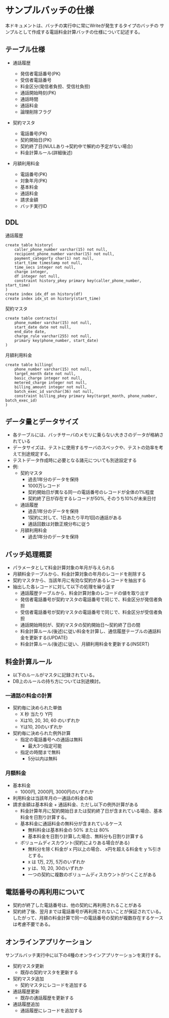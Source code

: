 # サンプルバッチの仕様

本ドキュメントは、バッチの実行中に常にWriteが発生するタイプのバッチの
サンプルとして作成する電話料金計算バッチの仕様について記述する。

## テーブル仕様

* 通話履歴
  - 発信者電話番号(PK)
  - 受信者電話番号
  - 料金区分(発信者負担、受信社負担)
  - 通話開始時刻(PK)
  - 通話時間
  - 通話料金
  - 論理削除フラグ

* 契約マスタ
  - 電話番号(PK)
  - 契約開始日(PK)
  - 契約終了日(NULLあり->契約中で解約の予定がない場合)
  - 料金計算ルール(詳細後述)

* 月額利用料金
  - 電話番号(PK)
  - 対象年月(PK)
  - 基本料金
  - 通話料金
  - 請求金額
  - バッチ実行ID

## DDL

通話履歴
```
create table history(
    caller_phone_number varchar(15) not null,
    recipient_phone_number varchar(15) not null,
    payment_categorty char(1) not null,
    start_time timestamp not null,
    time_secs integer not null,
    charge integer,
    df integer not null,
    constraint history_pkey primary key(caller_phone_number, start_time)
)
create index idx_df on history(df)
create index idx_st on history(start_time)
```

契約マスタ
```
create table contracts(
    phone_number varchar(15) not null,
    start_date date not null,
    end_date date,
    charge_rule varchar(255) not null,
    primary key(phone_number, start_date)
)
```

月額利用料金
```
create table billing(
    phone_number varchar(15) not null,
    target_month date not null,
    basic_charge integer not null,
    metered_charge integer not null,
    billing_amount integer not null,
    batch_exec_id varchar(36) not null,
    constraint billing_pkey primary key(target_month, phone_number, batch_exec_id)
)
```


## データ量とデータサイズ

* 各テーブルには、バッチサーバのメモリに乗らない大きさのデータが格納されている
* データサイズは、テストに使用するサーバのスペックや、テストの効率を考えて別途規定する。
* テストデータ作成時に必要となる諸元についても別途設定する
* 例:
  - 契約マスタ
    * 過去1年分のデータを保持
    * 1000万レコード
    * 契約開始日が異なる同一の電話番号のレコードが全体の1%程度
    * 契約終了日が存在するレコードが50%, そのうち10%が未来日付
  - 通話履歴
    * 過去1年分のデータを保持
    * 1契約に対して、1日あたり平均1回の通話がある
    * 通話回数は対数正規分布に従う
  - 月額利用料金
    * 過去1年分のデータを保持


## バッチ処理概要

* パラメータとして料金計算対象の年月が与えられる
* 月額料金テーブルから、料金計算対象の年月のレコードを削除する
* 契約マスタから、当該年月に有効な契約があるレコードを抽出する
* 抽出した各レコードに対して以下の処理を繰り返す
  - 通話履歴テーブルから、料金計算対象のレコードの値を取り出す
   * 発信者電話番号が契約マスタの電話番号で同じで、料金区分が発信者負担
   * 受信者電話番号が契約マスタの電話番号で同じで、料金区分が受信者負担
   * 通話開始時刻が、契約マスタの契約開始日～契約終了日の間
  - 料金計算ルール(後述)に従い料金を計算し、通信履歴テーブルの通話料金を更新する(UPDATE)
  - 料金計算ルール(後述)に従い、月額利用料金を更新する(INSERT)


## 料金計算ルール

* 以下のルールがマスタに記録されている。
* DB上のルールの持ち方については別途検討。

### 一通話の料金の計算

* 契約毎に決められた単価 
  - X 秒 当たり Y円
  - Xは10, 20, 30, 60 のいずれか
  - Yは10, 20のいずれか
* 契約毎に決められた例外計算
  - 指定の電話番号への通話は無料
    * 最大3つ指定可能
  - 指定の時間まで無料
    * 5分以内は無料

### 月額料金

* 基本料金
  - 1000円, 2000円, 3000円のいずれか
* 利用料金は当該年月の一通話の料金の和
* 請求金額は基本料金 + 通話料金、ただし以下の例外計算がある
  - 料金計算年月に契約開始日または契約終了日が含まれている場合、基本料金を日割り計算する。
  - 基本料金に通話料金の無料分が含まれているケース
    * 無料料金は基本料金の 50% または 80%
    * 基本料金を日割り計算した場合、無料分も日割り計算する
  - ボリュームディスカウント(契約によりある場合がある)
    * 無料分を除く料金が x 円以上の場合、 x円を超える料金を y %引きとする。
    * x は 1万, 2万, 5万のいずれか
    * y は、10, 20, 30のいずれか
    * 一つの契約に複数のボリュームディスカウントがつくことがある

## 電話番号の再利用について

* 契約が終了した電話番号は、他の契約に再利用されることがある
* 契約終了後、翌月までは電話番号が再利用されないことが保証されている。したがって、月額の料金計算で同一の電話番号の契約が複数存在するケースは考慮不要である。

## オンラインアプリケーション

サンプルバッチ実行中に以下の4種のオンラインアプリケーションを実行する。

* 契約マスタ更新
  - 既存の契約マスタを更新する
* 契約マスタ追加
  - 契約マスタにレコードを追加する
* 通話履歴更新
  - 既存の通話履歴を更新する
* 通話履歴追加
  - 通話履歴にレコードを追加する
